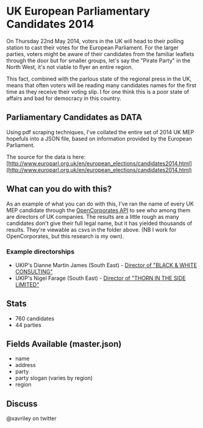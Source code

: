 # UK European Parliamentary Candidates 2014

On Thursday 22nd May 2014, voters in the UK will head to their polling station to cast their votes for the European Parliament.
For the larger parties, voters might be aware of their candidates from the familiar leaflets through the door but for smaller groups,
let's say the "Pirate Party" in the North West, it's not viable to flyer an entire region.

This fact, combined with the parlous state of the regional press in the UK, means that often voters will be reading many candidates names
for the first time as they receive their voting slip. I for one think this is a poor state of affairs and bad for democracy in this country.

## Parliamentary Candidates as DATA

Using pdf scraping techniques, I've collated the entire set of 2014 UK MEP hopefuls into a JSON file, based on information provided by the European Parliament.

The source for the data is here: [http://www.europarl.org.uk/en/european_elections/candidates2014.html](http://www.europarl.org.uk/en/european_elections/candidates2014.html)

## What can you do with this?

As an example of what you can do with this, I've ran the name of every UK MEP candidate through the [OpenCorporates API](https://opencorporates.com/) to see who among them are directors of UK companies.
The results are a little rough as many candidates don't give their full legal name, but it has yielded thousands of results. They're viewable as csvs in the folder above. (NB I work for OpenCorporates, but this research is my own).

### Example directorships

  * UKIP's Dianne Martin James (South East) - [Director of "BLACK & WHITE CONSULTING"](https://opencorporates.com/companies/gb/03887600)
  * UKIP's Nigel Farage (South East) - [Director of "THORN IN THE SIDE LIMITED"](https://opencorporates.com/companies/gb/07650770)

## Stats

  * 760 candidates
  * 44 parties

## Fields Available (master.json)

  * name
  * address
  * party
  * party slogan (varies by region)
  * region

## Discuss

@xavriley on twitter


